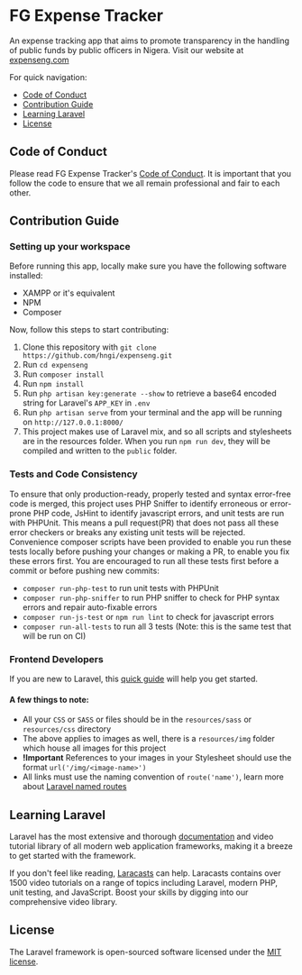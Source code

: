 # FG Expense Tracker

An expense tracking app that aims to promote transparency in the handling of public funds by public officers in Nigera. Visit our website at [expenseng.com](https://expenseng.com)

For quick navigation:

-   [Code of Conduct](#coc)
-   [Contribution Guide](#contribute)
-   [Learning Laravel](#learn-laravel)
-   [License](#license)

## <a name="coc"></a> Code of Conduct

Please read FG Expense Tracker's [Code of Conduct](https://github.com/hngi/expenseng/blob/master/CODE_OF_CONDUCT.md). It is important that you follow the code to ensure that we all remain professional and fair to each other.

## <a name="contribute"></a> Contribution Guide

### Setting up your workspace

Before running this app, locally make sure you have the following software installed:

-   XAMPP or it's equivalent
-   NPM
-   Composer

Now, follow this steps to start contributing:

1. Clone this repository with `git clone https://github.com/hngi/expenseng.git`
2. Run `cd expenseng`
3. Run `composer install`
4. Run `npm install`
5. Run `php artisan key:generate --show` to retrieve a base64 encoded string for Laravel's `APP_KEY` in `.env`
6. Run `php artisan serve` from your terminal and the app will be running on `http://127.0.0.1:8000/`
7. This project makes use of Laravel mix, and so all scripts and stylesheets are in the resources folder. When you run `npm run dev`, they will be compiled and written to the `public` folder.

### Tests and Code Consistency

To ensure that only production-ready, properly tested and syntax error-free code is merged, this project uses PHP Sniffer to identify erroneous or error-prone PHP code, JsHint to identify javascript errors, and unit tests are run with PHPUnit. 
This means a pull request(PR) that does not pass all these error checkers or breaks any existing unit tests will be rejected. Convenience composer scripts have been provided to enable you run these tests locally before pushing your changes or making a PR, to enable you fix these errors first. You are encouraged to run all these tests first before a commit or before pushing new commits:
- `composer run-php-test` to run unit tests with PHPUnit
- `composer run-php-sniffer` to run PHP sniffer to check for PHP syntax errors and repair auto-fixable errors
- `composer run-js-test` or `npm run lint` to check for javascript errors
- `composer run-all-tests` to run all 3 tests (Note: this is the same test that will be run on CI)


### Frontend Developers

If you are new to Laravel, this [quick guide](https://laravel-news.com/your-first-laravel-application) will help you get started.

#### A few things to note:

-   All your `CSS` or `SASS` or files should be in the `resources/sass` or `resources/css` directory
-   The above applies to images as well, there is a `resources/img` folder which house all images for this project
-   **!Important** References to your images in your Stylesheet should use the format `url('/img/<image-name>')`
-   All links must use the naming convention of `route('name')`, learn more about [Laravel named routes](https://laravel.com/docs/7.x/routing#named-routes)

## <a name="learn-laravel"></a> Learning Laravel

Laravel has the most extensive and thorough [documentation](https://laravel.com/docs) and video tutorial library of all modern web application frameworks, making it a breeze to get started with the framework.

If you don't feel like reading, [Laracasts](https://laracasts.com) can help. Laracasts contains over 1500 video tutorials on a range of topics including Laravel, modern PHP, unit testing, and JavaScript. Boost your skills by digging into our comprehensive video library.

## <a name="license"></a> License

The Laravel framework is open-sourced software licensed under the [MIT license](https://opensource.org/licenses/MIT).
